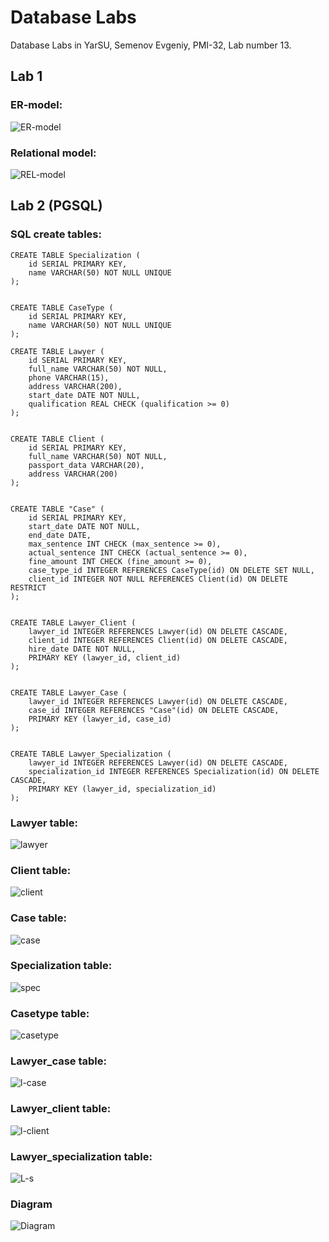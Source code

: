 

# Database Labs

Database Labs in YarSU, Semenov Evgeniy, PMI-32, Lab number 13.

## Lab 1
### ER-model:
![ER-model](/1/1.png)
### Relational model:
![REL-model](/1/2_1.png)


## Lab 2 (PGSQL)
### SQL create tables:
```
CREATE TABLE Specialization (
    id SERIAL PRIMARY KEY,
    name VARCHAR(50) NOT NULL UNIQUE
);


CREATE TABLE CaseType (
    id SERIAL PRIMARY KEY,
    name VARCHAR(50) NOT NULL UNIQUE
);

CREATE TABLE Lawyer (
    id SERIAL PRIMARY KEY,
    full_name VARCHAR(50) NOT NULL,
    phone VARCHAR(15),
    address VARCHAR(200),
    start_date DATE NOT NULL,
    qualification REAL CHECK (qualification >= 0)
);


CREATE TABLE Client (
    id SERIAL PRIMARY KEY,
    full_name VARCHAR(50) NOT NULL,
    passport_data VARCHAR(20),
    address VARCHAR(200)
);


CREATE TABLE "Case" (
    id SERIAL PRIMARY KEY,
    start_date DATE NOT NULL,
    end_date DATE,
    max_sentence INT CHECK (max_sentence >= 0),
    actual_sentence INT CHECK (actual_sentence >= 0),
    fine_amount INT CHECK (fine_amount >= 0),
    case_type_id INTEGER REFERENCES CaseType(id) ON DELETE SET NULL,
    client_id INTEGER NOT NULL REFERENCES Client(id) ON DELETE RESTRICT
);


CREATE TABLE Lawyer_Client (
    lawyer_id INTEGER REFERENCES Lawyer(id) ON DELETE CASCADE,
    client_id INTEGER REFERENCES Client(id) ON DELETE CASCADE,
    hire_date DATE NOT NULL,
    PRIMARY KEY (lawyer_id, client_id)
);


CREATE TABLE Lawyer_Case (
    lawyer_id INTEGER REFERENCES Lawyer(id) ON DELETE CASCADE,
    case_id INTEGER REFERENCES "Case"(id) ON DELETE CASCADE,
    PRIMARY KEY (lawyer_id, case_id)
);


CREATE TABLE Lawyer_Specialization (
    lawyer_id INTEGER REFERENCES Lawyer(id) ON DELETE CASCADE,
    specialization_id INTEGER REFERENCES Specialization(id) ON DELETE CASCADE,
    PRIMARY KEY (lawyer_id, specialization_id)
);
```
### Lawyer table:
![lawyer](/2/lawyer.png)
### Client table:
![client](/2/client.png)
### Case table:
![case](/2/case.png)
### Specialization table:
![spec](/2/specialization.png)
### Casetype table:
![casetype](/2/casetype.png)
### Lawyer_case table:
![l-case](/2/lawyer_case.png)
### Lawyer_client table:
![l-client](/2/lawyer_client.png)
### Lawyer_specialization table:
![L-s](/2/lawyer_specialization.png)
### Diagram
![Diagram](/2/diagram.png)
